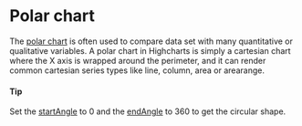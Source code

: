 # Polar chart
The [polar chart](https://api.highcharts.com/highcharts/chart.polar) is often used to compare data set with many quantitative or qualitative variables. A polar chart in Highcharts is simply a cartesian chart where the X axis is wrapped around the perimeter, and it can render common cartesian series types like line, column, area or arearange.

####  Tip
Set the [startAngle](http://api.highcharts.com/highcharts/pane.startAngle) to 0 and the [endAngle](http://api.highcharts.com/highcharts/pane.endAngle) to 360 to get the circular shape. 